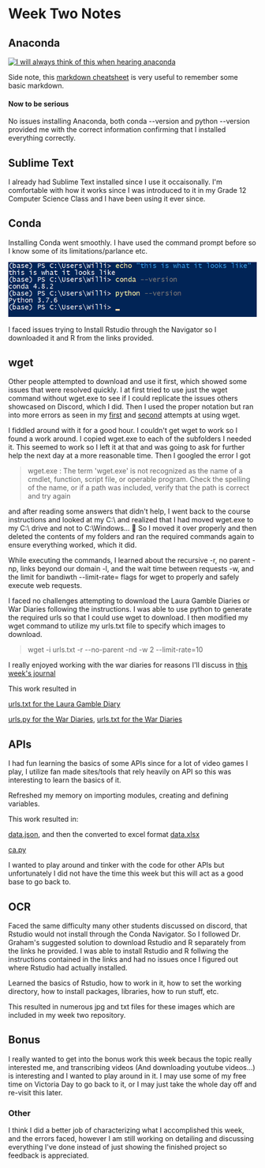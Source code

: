 # Week Two Notes


## Anaconda 
[![I will always think of this when hearing anaconda](http://img.youtube.com/vi/LDZX4ooRsWs/0.jpg)](http://www.youtube.com/watch?v=LDZX4ooRsWs)

Side note, this [markdown cheatsheet](https://github.com/adam-p/markdown-here/wiki/Markdown-Cheatsheet) is very useful to remember some basic markdown.

#### Now to be serious

No issues installing Anaconda, both conda --version and python --version provided me with the correct information confirming that I installed everything correctly. 

## Sublime Text

I already had Sublime Text installed since I use it occaisonally. I'm comfortable with how it works since I was introduced to it in my Grade 12 Computer Science Class and I have been using it ever since.

## Conda
Installing Conda went smoothly. I have used the command prompt before so I know some of its limitations/parlance etc. 

![](CondaInstall.png)

I faced issues trying to Install Rstudio through the Navigator so I downloaded it and R from the links provided.


## wget

Other people attempted to download and use it first, which showed some issues that were resolved quickly.
I at first tried to use just the wget command without wget.exe to see if I could replicate the issues others showcased on Discord, which I did. Then I used the proper notation but ran into more errors as seen in my [first](firstattempt.png) and [second](secondattempt.png) attempts at using wget.

I fiddled around with it for a good hour. I couldn't get wget to work so I found a work around. I copied wget.exe to each of the subfolders I needed it. This seemed to work so I left it at that and was going to ask for further help the next day at a more reasonable time. Then I googled the error I got 
> wget.exe : The term 'wget.exe' is not recognized as the name of a cmdlet, function, script file, or operable program. Check the spelling of the name, or if a path was included, verify that the path is correct and try again

and after reading some answers that didn't help, I went back to the course instructions and looked at my C:\ and realized that I had moved wget.exe to my C:\ drive and not to C:\Windows...
:facepalm:
So I moved it over properly and then deleted the contents of my folders and ran the required commands again to ensure everything worked, which it did.

While executing the commands, I learned about the recursive -r, no parent -np, links beyond our domain -l, and the wait time between requests -w, and the limit for bandiwth --limit-rate= flags for wget to properly and safely execute web requests. 


I faced no challenges attempting to download the Laura Gamble Diaries or War Diaries following the instructions.
I was able to use python to generate the required urls so that I could use wget to download. I then modified my wget command to utilize my urls.txt file to specify which images to download.

> wget -i urls.txt -r --no-parent -nd -w 2 --limit-rate=10


I really enjoyed working with the war diaries for reasons I'll discuss in [this week's journal](https://github.com/WilliamKohlman/week-two/blob/master/journal.md)

This work resulted in

 [urls.txt for the Laura Gamble Diary](LauraGamble-urls.txt)

[urls.py for the War Diaries](War-Diaries-urls.py), [urls.txt for the War Diaries](War-Diaries-urls.py)

## APIs
I had fun learning the basics of some APIs since for a lot of video games I play, I utilize  fan made sites/tools that rely heavily on API so this was interesting to learn the basics of it.

Refreshed my memory on importing modules, creating and defining variables.

This work resulted in:

[data.json](data.json), and then the converted to excel format [data.xlsx](data.xlsx)

[ca.py](ca.py)

I wanted to play around and tinker with the code for other APIs but unfortunately I did not have the time this week but this will act as a good base to go back to.

## OCR

Faced the same difficulty many other students discussed on discord, that Rstudio would not install through the Conda Navigator. So I followed Dr. Graham's suggested solution to download Rstudio and R separately from the links he provided. I was able to install Rstudio and R follwing the instructions contained in the links and had no issues once I figured out where Rstudio had actually installed.

Learned the basics of Rstudio, how to work in it, how to set the working directory, how to install packages, libraries, how to run stuff, etc. 

This resulted in numerous jpg and txt files for these images which are included in my week two repository.

## Bonus

I really wanted to get into the bonus work this week becaus the topic really interested me, and transcribing videos (And downloading youtube videos...) is interesting and I wanted to play around in it. I may use some of my free time on Victoria Day to go back to it, or I may just take the whole day off and re-visit this later.



### Other
I think I did a better job of characterizing what I accomplished this week, and the errors faced, however I am still working on detailing and discussing everything I've done instead of just showing the finished project so feedback is appreciated.

